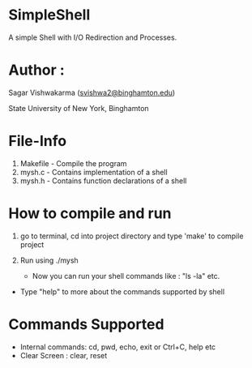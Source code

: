 # SimpleShell

A simple Shell with I/O Redirection and Processes.


Author :
============
Sagar Vishwakarma (svishwa2@binghamton.edu)

State University of New York, Binghamton


File-Info
============

1)	Makefile         - Compile the program
2)	mysh.c           - Contains implementation of a shell
3)	mysh.h           - Contains function declarations of a shell


How to compile and run
============

1)	go to terminal, cd into project directory and type 'make' to compile project

2)	Run using ./mysh

	- Now you can run your shell commands like : "ls -la" etc.

  - Type "help" to more about the commands supported by shell


Commands Supported
============

- Internal commands: cd, pwd, echo, exit or Ctrl+C, help etc
- Clear Screen     : clear, reset
